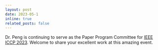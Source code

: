 ```yaml
---
layout: post
date: 2023-05-1
inline: true
related_posts: false
---
```


 Dr. Peng is continuing to serve as the Paper Program Committee for [IEEE ICCP 2023](https://iccp2023.iccp-conference.org/). Welcome to share your excellent work at this amazing event.